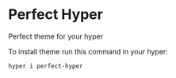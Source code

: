# Perfect Hyper

Perfect theme for your hyper

To install theme run this command in your hyper:
```
hyper i perfect-hyper
```

